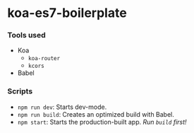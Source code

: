 # koa-es7-boilerplate

### Tools used

* Koa
    - `koa-router`
    - `kcors`
* Babel

### Scripts

* `npm run dev`: Starts dev-mode.
* `npm run build`: Creates an optimized build with Babel.
* `npm start`: Starts the production-built app. *Run `build` first!*